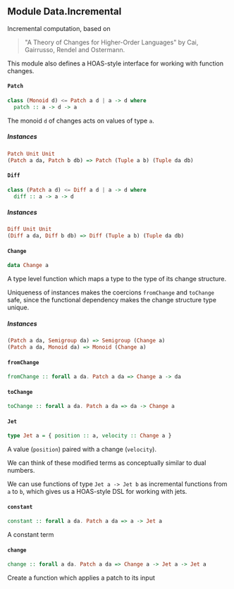 ## Module Data.Incremental

Incremental computation, based on

> "A Theory of Changes for Higher-Order Languages" by
> Cai, Gairrusso, Rendel and Ostermann.

This module also defines a HOAS-style interface for working with
function changes.

#### `Patch`

``` purescript
class (Monoid d) <= Patch a d | a -> d where
  patch :: a -> d -> a
```

The monoid `d` of changes acts on values of type `a`.

##### Instances
``` purescript
Patch Unit Unit
(Patch a da, Patch b db) => Patch (Tuple a b) (Tuple da db)
```

#### `Diff`

``` purescript
class (Patch a d) <= Diff a d | a -> d where
  diff :: a -> a -> d
```

##### Instances
``` purescript
Diff Unit Unit
(Diff a da, Diff b db) => Diff (Tuple a b) (Tuple da db)
```

#### `Change`

``` purescript
data Change a
```

A type level function which maps a type to the type of its change structure.

Uniqueness of instances makes the coercions `fromChange` and `toChange` safe,
since the functional dependency makes the change structure type unique.

##### Instances
``` purescript
(Patch a da, Semigroup da) => Semigroup (Change a)
(Patch a da, Monoid da) => Monoid (Change a)
```

#### `fromChange`

``` purescript
fromChange :: forall a da. Patch a da => Change a -> da
```

#### `toChange`

``` purescript
toChange :: forall a da. Patch a da => da -> Change a
```

#### `Jet`

``` purescript
type Jet a = { position :: a, velocity :: Change a }
```

A value (`position`) paired with a change (`velocity`).

We can think of these modified terms as conceptually similar to dual
numbers.

We can use functions of type `Jet a -> Jet b` as incremental
functions from `a` to `b`, which gives us a HOAS-style DSL for working
with jets.

#### `constant`

``` purescript
constant :: forall a da. Patch a da => a -> Jet a
```

A constant term

#### `change`

``` purescript
change :: forall a da. Patch a da => Change a -> Jet a -> Jet a
```

Create a function which applies a patch to its input


